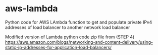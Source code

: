 # aws-lambda
Python code for AWS LAmbda function to get and populate private IPv4 addresses of load balancer to another network load balancer


Modified version of Lambda python code zip file from (STEP 4) https://aws.amazon.com/blogs/networking-and-content-delivery/using-static-ip-addresses-for-application-load-balancers/
